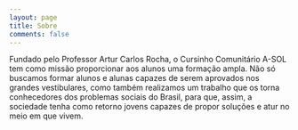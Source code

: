 ```yaml
---
layout: page
title: Sobre
comments: false
---
```


Fundado pelo Professor Artur Carlos Rocha, o Cursinho Comunitário A-SOL tem como missão proporcionar aos alunos uma formação ampla. Não só buscamos formar alunos e alunas capazes de serem aprovados nos grandes vestibulares, como também realizamos um trabalho que os torna conhecedores dos problemas sociais do Brasil, para que, assim, a sociedade tenha como retorno jovens capazes de propor soluções e atur no meio em que vivem.
